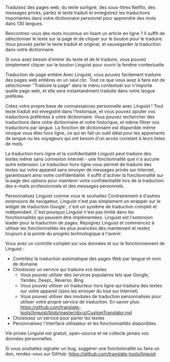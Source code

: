 Traduisez des pages web, du texte surligné, des sous-titres Netflix, des messages privés, parlez le texte traduit et enregistrez les traductions importantes dans votre dictionnaire personnel pour apprendre des mots dans 130 langues.

Rencontrez-vous des mots inconnus en lisant un article en ligne ? Il suffit de sélectionner le texte sur la page et de cliquer sur le bouton pour le traduire. Vous pouvez parler le texte traduit et original, et sauvegarder la traduction dans votre dictionnaire.

Si vous avez besoin d'entrer du texte et de le traduire, vous pouvez simplement cliquer sur le bouton Linguist pour ouvrir la fenêtre contextuelle.

Traduction de page entière
Avec Linguist, vous pouvez facilement traduire des pages web entières en un seul clic. Tout ce que vous avez à faire est de sélectionner "Traduire la page" dans le menu contextuel sur n'importe quelle page web, et elle sera instantanément traduite dans votre langue préférée.

Créez votre propre base de connaissances personnelle avec Linguist !
Tout texte traduit est enregistré dans l'historique, et vous pouvez ajouter vos traductions préférées à votre dictionnaire. Vous pouvez rechercher des traductions dans votre dictionnaire et votre historique, et même filtrer vos traductions par langue. La fonction de dictionnaire est disponible même lorsque vous êtes hors ligne, ce qui en fait un outil idéal pour les apprenants de langue ou les voyageurs qui ont besoin d'un accès constant à leurs listes de mots.

La traduction hors-ligne et la confidentialité
Linguist peut traduire des textes même sans connexion internet - une fonctionnalité que n'a aucune autre extension. Le traducteur hors-ligne vous permet de traduire des textes sur votre appareil sans envoyer de messages privés sur Internet, garantissant ainsi votre confidentialité. Il suffit d'activer la fonctionnalité sur la page des options pour maintenir votre confidentialité lors de la traduction des e-mails professionnels et des messages personnels.

Personnalisez Linguist comme vous le souhaitez
Contrairement à d'autres extensions de navigateur, Linguist n'est pas simplement un wrapper sur le widget de traduction Google ; c'est un système de traduction complet et indépendant. C'est pourquoi Linguist n'est pas limité dans les fonctionnalités qui peuvent être implémentées. Linguist est l'extension leader pour la traduction de pages. Rejoignez Linguist et commencez à utiliser les fonctionnalités les plus avancées dès maintenant et restez toujours à la pointe du progrès technologique à l'avenir.

Vous avez un contrôle complet sur vos données et sur le fonctionnement de Linguist :

- Contrôlez la traduction automatique des pages Web par langue et nom de domaine
- Choisissez un service qui traduira vos textes
  - Vous pouvez utiliser des services populaires tels que Google, Yandex, DeepL, Reverso, Bing
  - Vous pouvez utiliser un traducteur hors ligne qui traduira des textes sur votre appareil (sans les envoyer du tout sur Internet)
  - Vous pouvez utiliser des modules de traduction personnalisés pour utiliser votre propre service de traduction. En savoir plus: https://github.com/translate-tools/linguist/blob/master/docs/CustomTranslator.md
- Choisissez un service pour parler les textes
- Personnalisez l'interface utilisateur et les fonctionnalités disponibles.

Vie privée
Linguist est gratuit, open-source et ne collecte jamais vos données personnelles.

Si vous souhaitez signaler un bug, suggérer une fonctionnalité ou faire un don, rendez-vous sur GitHub: https://github.com/translate-tools/linguist